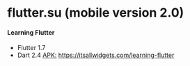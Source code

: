 # flutter.su (mobile version 2.0)

#### Learning Flutter
 - Flutter 1.7
 - Dart 2.4
[APK:](https://drive.google.com/drive/folders/1GU5KjnrXUQOOUqvvWkcSwjO-A1wI_t5L)
https://itsallwidgets.com/learning-flutter
